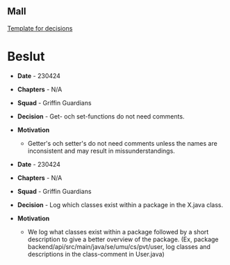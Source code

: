 ## Mall
[Template for decisions](../../Mallar/beslut.md)


# Beslut

- **Date** - 230424
- **Chapters** - N/A 
- **Squad** -  Griffin Guardians
- **Decision** - Get- och set-functions do not need comments.
- **Motivation**
  - Getter's och setter's do not need comments unless the names are inconsistent and may result in missunderstandings.

- **Date** - 230424
- **Chapters** - N/A
- **Squad** -  Griffin Guardians
- **Decision** - Log which classes exist within a package in the X.java class.
- **Motivation**
  - We log what classes exist within a package followed by a short description to give a better overview of the package. (Ex, package backend/api/src/main/java/se/umu/cs/pvt/user, log classes and descriptions in the class-comment in User.java)

